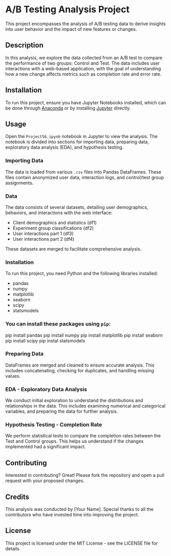 # A/B Testing Analysis Project

This project encompasses the analysis of A/B testing data to derive insights into user behavior and the impact of new features or changes.

## Description

In this analysis, we explore the data collected from an A/B test to compare the performance of two groups: Control and Test. The data includes user interactions with a web-based application, with the goal of understanding how a new change affects metrics such as completion rate and error rate.

## Installation

To run this project, ensure you have Jupyter Notebooks installed, which can be done through [Anaconda](https://www.anaconda.com/products/individual) or by installing [Jupyter](https://jupyter.org/install) directly.

## Usage

Open the `Project56.ipynb` notebook in Jupyter to view the analysis. The notebook is divided into sections for importing data, preparing data, exploratory data analysis (EDA), and hypothesis testing.

### Importing Data

The data is loaded from various `.csv` files into Pandas DataFrames. These files contain anonymized user data, interaction logs, and control/test group assignments.

### Data

The data consists of several datasets, detailing user demographics, behaviors, and interactions with the web interface:

- Client demographics and statistics (df1)
- Experiment group classifications (df2)
- User interactions part 1 (df3)
- User interactions part 2 (df4)

These datasets are merged to facilitate comprehensive analysis.

### Installation

To run this project, you need Python and the following libraries installed:

- pandas
- numpy
- matplotlib
- seaborn
- scipy
- statsmodels

### You can install these packages using `pip`:

pip install pandas
pip install numpy
pip install matplotlib
pip install seaborn
pip install scipy 
pip instal statsmodels

### Preparing Data

DataFrames are merged and cleaned to ensure accurate analysis. This includes concatenating, checking for duplicates, and handling missing values.

### EDA - Exploratory Data Analysis

We conduct initial exploration to understand the distributions and relationships in the data. This includes examining numerical and categorical variables, and preparing the data for further analysis.

### Hypothesis Testing - Completion Rate

We perform statistical tests to compare the completion rates between the Test and Control groups. This helps us understand if the changes implemented had a significant impact.

## Contributing

Interested in contributing? Great! Please fork the repository and open a pull request with your proposed changes.

## Credits

This analysis was conducted by [Your Name]. Special thanks to all the contributors who have invested time into improving the project.

## License

This project is licensed under the MIT License - see the LICENSE file for details.
